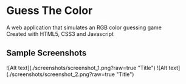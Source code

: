 # Guess The Color

A web application that simulates an RGB color guessing game <br> 
Created with HTML5, CSS3 and Javascript

<h2> Sample Screenshots </h2>
![Alt text](./screenshots/screenshot_1.png?raw=true "Title")
![Alt text](./screenshots/screenshot_2.png?raw=true "Title")
